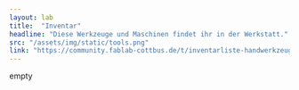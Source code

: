 ```yaml
---
layout: lab
title:  "Inventar"
headline: "Diese Werkzeuge und Maschinen findet ihr in der Werkstatt."
src: "/assets/img/static/tools.png"
link: "https://community.fablab-cottbus.de/t/inventarliste-handwerkzeug/63"
---
```

empty
